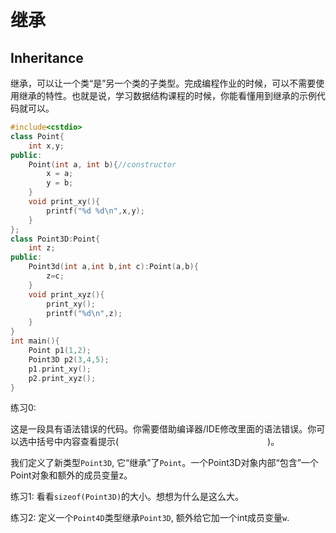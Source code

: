 # 继承
## Inheritance

继承，可以让一个类“是”另一个类的子类型。完成编程作业的时候，可以不需要使用继承的特性。也就是说，学习数据结构课程的时候，你能看懂用到继承的示例代码就可以。

```c++
#include<cstdio>
class Point{
    int x,y;
public:
    Point(int a, int b){//constructor
        x = a;
        y = b;
    }
    void print_xy(){
        printf("%d %d\n",x,y);
    }
};
class Point3D:Point{
    int z;
public:
    Point3d(int a,int b,int c):Point(a,b){
        z=c;
    }
    void print_xyz(){
        print_xy();
        printf("%d\n",z);
    }
}
int main(){
    Point p1(1,2);
    Point3D p2(3,4,5); 
    p1.print_xy();
    p2.print_xyz();
}
```

练习0:

这是一段具有语法错误的代码。你需要借助编译器/IDE修改里面的语法错误。你可以选中括号中内容查看提示(<font color="white">一处是大小写错误，一处是少写了分号</font>)。

我们定义了新类型`Point3D`, 它“继承”了`Point`。一个Point3D对象内部“包含”一个Point对象和额外的成员变量z。

练习1: 看看`sizeof(Point3D)`的大小。想想为什么是这么大。

练习2: 定义一个`Point4D`类型继承`Point3D`, 额外给它加一个int成员变量`w`.